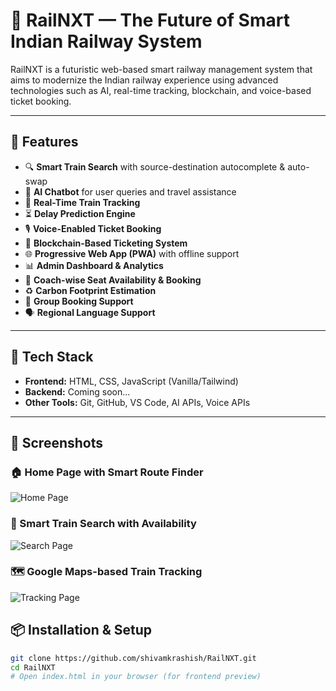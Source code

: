 # 🚆 RailNXT — The Future of Smart Indian Railway System

RailNXT is a futuristic web-based smart railway management system that aims to modernize the Indian railway experience using advanced technologies such as AI, real-time tracking, blockchain, and voice-based ticket booking.

---

## 🌟 Features

- 🔍 **Smart Train Search** with source-destination autocomplete & auto-swap
- 🧠 **AI Chatbot** for user queries and travel assistance
- 📍 **Real-Time Train Tracking**
- ⏳ **Delay Prediction Engine**
- 🎙️ **Voice-Enabled Ticket Booking**
- 🔐 **Blockchain-Based Ticketing System**
- 🌐 **Progressive Web App (PWA)** with offline support
- 📊 **Admin Dashboard & Analytics**
- 🧾 **Coach-wise Seat Availability & Booking**
- ♻️ **Carbon Footprint Estimation**
- 👥 **Group Booking Support**
- 🗣️ **Regional Language Support**

---

## 📁 Tech Stack

- **Frontend:** HTML, CSS, JavaScript (Vanilla/Tailwind)
- **Backend:** Coming soon...
- **Other Tools:** Git, GitHub, VS Code, AI APIs, Voice APIs

---


## 📸 Screenshots

### 🏠 Home Page with Smart Route Finder
![Home Page](./frontend/screenshots/Screenshot-Home.png)

### 🚉 Smart Train Search with Availability
![Search Page](./frontend/screenshots/Screenshot-Search.png)

### 🗺️ Google Maps-based Train Tracking
![Tracking Page](./frontend/screenshots/Screenshot-Map.png)


## 📦 Installation & Setup

```bash
git clone https://github.com/shivamkrashish/RailNXT.git
cd RailNXT
# Open index.html in your browser (for frontend preview)

